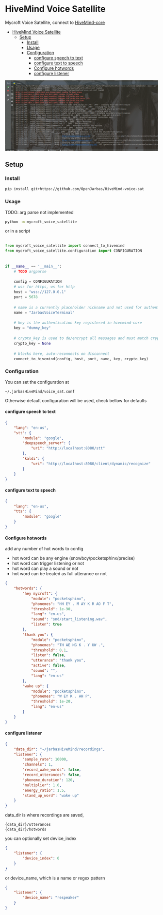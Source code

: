 # HiveMind Voice Satellite

Mycroft Voice Satellite, connect to [HiveMind-core](https://github.com/OpenJarbas/HiveMind-core)

- [HiveMind Voice Satellite](#hivemind-voice-satellite)
  * [Setup](#setup)
    + [Install](#install)
    + [Usage](#usage)
    + [Configuration](#configuration)
      - [configure speech to text](#configure-speech-to-text)
      - [configure text to speech](#configure-text-to-speech)
      - [Configure hotwords](#configure-hotwords)
      - [configure listener](#configure-listener)


![](./voice_sat.png)

## Setup

### Install

```bash
pip install git+https://github.com/OpenJarbas/HiveMind-voice-sat
```

### Usage

TODO: arg parse not implemented
```bash
python -m mycroft_voice_satellite
```

or in a script

```python

from mycroft_voice_satellite import connect_to_hivemind
from mycroft_voice_satellite.configuration import CONFIGURATION


if __name__ == '__main__':
    # TODO argparse
    
    config = CONFIGURATION
    # wss for https, ws for http
    host = "wss://127.0.0.1"
    port = 5678
    
    # name is a currently placeholder nickname and not used for authentication
    name = "JarbasVoiceTerminal"
    
    # key is the authentication key registered in hivemind-core
    key = "dummy_key"
    
    # crypto_key is used to de/encrypt all messages and must match crypto-key stored in hivemind-core
    crypto_key = None

    # blocks here, auto-reconnects on disconnect
    connect_to_hivemind(config, host, port, name, key, crypto_key)

```
### Configuration

You can set the configuration at
    
    ~/.jarbasHiveMind/voice_sat.conf
    
Otherwise default configuration will be used, check bellow for defaults

#### configure speech to text
```json
{
    "lang": "en-us",
    "stt": {
        "module": "google",
        "deepspeech_server": {
            "uri": "http://localhost:8080/stt"
        },
        "kaldi": {
            "uri": "http://localhost:8080/client/dynamic/recognize"
        }
    }
}
```

#### configure text to speech
```json
{
    "lang": "en-us",
    "tts": {
        "module": "google"
    }
}
```

#### Configure hotwords

add any number of hot words to config
- hot word can be any engine (snowboy/pocketsphinx/precise)
- hot word can trigger listening or not
- hot word can play a sound or not
- hot word can be treated as full utterance or not

```json
{
    "hotwords": {
        "hey mycroft": {
            "module": "pocketsphinx",
            "phonemes": "HH EY . M AY K R AO F T",
            "threshold": 1e-90,
            "lang": "en-us",
            "sound": "snd/start_listening.wav",
            "listen": true
        },
        "thank you": {
            "module": "pocketsphinx",
            "phonemes": "TH AE NG K . Y UW .",
            "threshold": 0.1,
            "listen": false,
            "utterance": "thank you",
            "active": false,
            "sound": "",
            "lang": "en-us"
        },
        "wake up": {
            "module": "pocketsphinx",
            "phonemes": "W EY K . AH P",
            "threshold": 1e-20,
            "lang": "en-us"
        }
    }
}
```

#### configure listener

```json
{
    "data_dir": "~/jarbasHiveMind/recordings",
    "listener": {
        "sample_rate": 16000,
        "channels": 1,
        "record_wake_words": false,
        "record_utterances": false,
        "phoneme_duration": 120,
        "multiplier": 1.0,
        "energy_ratio": 1.5,
        "stand_up_word": "wake up"
    }
}
```
data_dir is where recordings are saved, 

    {data_dir}/utterances
    {data_dir}/hotwords

you can optionally set device_index
```json
{
    "listener": {
        "device_index": 0
    }
}
```  
or device_name, which is a name or regex pattern
```json
{
    "listener": {
        "device_name": "respeaker"
    }
}
```  